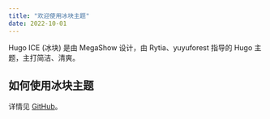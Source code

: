 ```yaml
---
title: "欢迎使用冰块主题"
date: 2022-10-01
---
```


Hugo ICE (冰块) 是由 MegaShow 设计，由 Rytia、yuyuforest 指导的 Hugo 主题，主打简洁、清爽。

<!--more-->

## 如何使用冰块主题

详情见 [GitHub](https://github.com/megashow/hugo-ice)。

